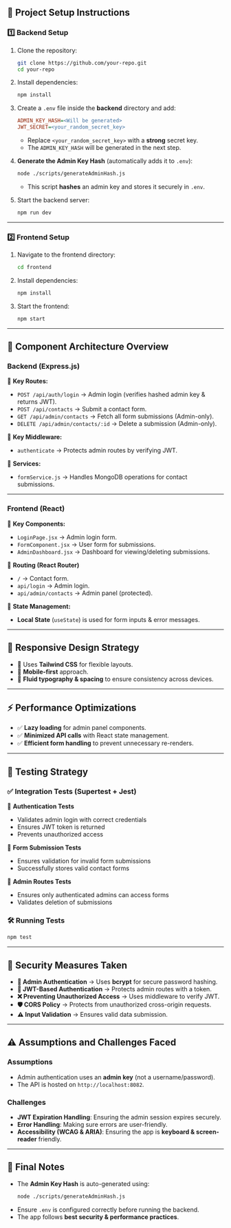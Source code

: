 ## 📌 Project Setup Instructions  

### **1️⃣ Backend Setup**  
1. Clone the repository:  
   ```sh
   git clone https://github.com/your-repo.git
   cd your-repo
   ```
2. Install dependencies:  
   ```sh
   npm install
   ```
3. Create a `.env` file inside the **backend** directory and add:  
   ```ini
   ADMIN_KEY_HASH=<Will be generated>
   JWT_SECRET=<your_random_secret_key>
   ```
   - Replace `<your_random_secret_key>` with a **strong** secret key.  
   - The `ADMIN_KEY_HASH` will be generated in the next step.

4. **Generate the Admin Key Hash** (automatically adds it to `.env`):  
   ```sh
   node ./scripts/generateAdminHash.js
   ```
   - This script **hashes** an admin key and stores it securely in `.env`.  

5. Start the backend server:  
   ```sh
   npm run dev
   ```

---

### **2️⃣ Frontend Setup**  
1. Navigate to the frontend directory:  
   ```sh
   cd frontend
   ```
2. Install dependencies:  
   ```sh
   npm install
   ```
3. Start the frontend:  
   ```sh
   npm start
   ```

---

## 🔧 **Component Architecture Overview**
### **Backend (Express.js)**
📌 **Key Routes:**
- `POST /api/auth/login` → Admin login (verifies hashed admin key & returns JWT).  
- `POST /api/contacts` → Submit a contact form.  
- `GET /api/admin/contacts` → Fetch all form submissions (Admin-only).  
- `DELETE /api/admin/contacts/:id` → Delete a submission (Admin-only).  

📌 **Key Middleware:**
- `authenticate` → Protects admin routes by verifying JWT.  

📌 **Services:**
- `formService.js` → Handles MongoDB operations for contact submissions.  

---

### **Frontend (React)**
📌 **Key Components:**
- `LoginPage.jsx` → Admin login form.  
- `FormComponent.jsx` → User form for submissions.  
- `AdminDashboard.jsx` → Dashboard for viewing/deleting submissions.  

📌 **Routing (React Router)**
- `/` → Contact form.  
- `api/login` → Admin login.  
- `api/admin/contacts` → Admin panel (protected).  

📌 **State Management:**
- **Local State** (`useState`) is used for form inputs & error messages.  

---

## 📱 **Responsive Design Strategy**
- 📐 Uses **Tailwind CSS** for flexible layouts.  
- 📱 **Mobile-first** approach.  
- 📏 **Fluid typography & spacing** to ensure consistency across devices.  

---

## ⚡ **Performance Optimizations**
- ✅ **Lazy loading** for admin panel components.  
- ✅ **Minimized API calls** with React state management.  
- ✅ **Efficient form handling** to prevent unnecessary re-renders.  

---

## **📌 Testing Strategy**  

### **✅ Integration Tests (Supertest + Jest)**  
📌 **Authentication Tests**  
- Validates admin login with correct credentials  
- Ensures JWT token is returned  
- Prevents unauthorized access  

📌 **Form Submission Tests**  
- Ensures validation for invalid form submissions  
- Successfully stores valid contact forms  

📌 **Admin Routes Tests**  
- Ensures only authenticated admins can access forms  
- Validates deletion of submissions  

### **🛠 Running Tests**  
```sh
npm test
```  

---

## 🔐 **Security Measures Taken**
- **🔑 Admin Authentication** → Uses **bcrypt** for secure password hashing.  
- **🔐 JWT-Based Authentication** → Protects admin routes with a token.  
- **❌ Preventing Unauthorized Access** → Uses middleware to verify JWT.  
- **🛡️ CORS Policy** → Protects from unauthorized cross-origin requests.  
- **⚠️ Input Validation** → Ensures valid data submission.  

---

## ⚠️ **Assumptions and Challenges Faced**
### **Assumptions**
- Admin authentication uses an **admin key** (not a username/password).  
- The API is hosted on `http://localhost:8082`.  

### **Challenges**
- **JWT Expiration Handling**: Ensuring the admin session expires securely.  
- **Error Handling**: Making sure errors are user-friendly.  
- **Accessibility (WCAG & ARIA)**: Ensuring the app is **keyboard & screen-reader** friendly.  

---

## 📝 **Final Notes**
- The **Admin Key Hash** is auto-generated using:  
  ```sh
  node ./scripts/generateAdminHash.js
  ```
- Ensure `.env` is configured correctly before running the backend.  
- The app follows **best security & performance practices**.  





